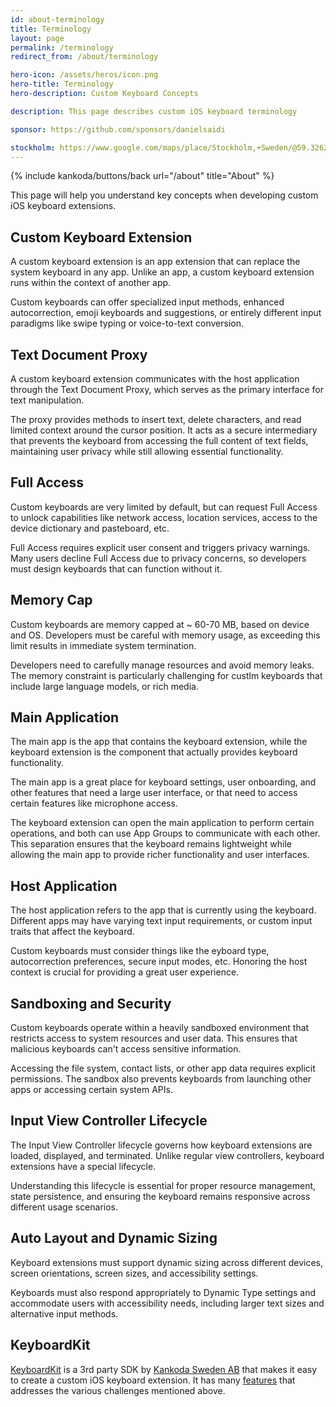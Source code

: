 ```yaml
---
id: about-terminology
title: Terminology
layout: page
permalink: /terminology
redirect_from: /about/terminology

hero-icon: /assets/heros/icon.png
hero-title: Terminology
hero-description: Custom Keyboard Concepts

description: This page describes custom iOS keyboard terminology

sponsor: https://github.com/sponsors/danielsaidi

stockholm: https://www.google.com/maps/place/Stockholm,+Sweden/@59.3262131,17.8172499,11z/data=!3m1!4b1!4m6!3m5!1s0x465f763119640bcb:0xa80d27d3679d7766!8m2!3d59.3293235!4d18.0685808!16zL20vMDZteHM
---
```


<p>{% include kankoda/buttons/back url="/about" title="About" %}</p>


This page will help you understand key concepts when developing custom iOS keyboard extensions.

## Custom Keyboard Extension

A custom keyboard extension is an app extension that can replace the system keyboard in any app. Unlike an app, a custom keyboard extension runs within the context of another app.

Custom keyboards can offer specialized input methods, enhanced autocorrection, emoji keyboards and suggestions, or entirely different input paradigms like swipe typing or voice-to-text conversion.

## Text Document Proxy

A custom keyboard extension communicates with the host application through the Text Document Proxy, which serves as the primary interface for text manipulation. 

The proxy provides methods to insert text, delete characters, and read limited context around the cursor position. It acts as a secure intermediary that prevents the keyboard from accessing the full content of text fields, maintaining user privacy while still allowing essential functionality.

## Full Access

Custom keyboards are very limited by default, but can request Full Access to unlock capabilities like network access, location services, access to the device dictionary and pasteboard, etc.

Full Access requires explicit user consent and triggers privacy warnings. Many users decline Full Access due to privacy concerns, so developers must design keyboards that can function without it.

## Memory Cap

Custom keyboards are memory capped at ~ 60-70 MB, based on device and OS. Developers must be careful with memory usage, as exceeding this limit results in immediate system termination. 

Developers need to carefully manage resources and avoid memory leaks. The memory constraint is particularly challenging for custlm keyboards that include large language models, or rich media.

## Main Application

The main app is the app that contains the keyboard extension, while the keyboard extension is the component that actually provides keyboard functionality.

The main app is a great place for keyboard settings, user onboarding, and other features that need a large user interface, or that need to access certain features like microphone access.

The keyboard extension can open the main application to perform certain operations, and both can use App Groups to communicate with each other. This separation ensures that the keyboard remains lightweight while allowing the main app to provide richer functionality and user interfaces.

## Host Application

The host application refers to the app that is currently using the keyboard. Different apps may have varying text input requirements, or custom input traits that affect the keyboard. 

Custom keyboards must consider things like the eyboard type, autocorrection preferences, secure input modes, etc. Honoring the host context is crucial for providing a great user experience.

## Sandboxing and Security

Custom keyboards operate within a heavily sandboxed environment that restricts access to system resources and user data. This ensures that malicious keyboards can't access sensitive information. 

Accessing the file system, contact lists, or other app data requires explicit permissions. The sandbox also prevents keyboards from launching other apps or accessing certain system APIs.

## Input View Controller Lifecycle

The Input View Controller lifecycle governs how keyboard extensions are loaded, displayed, and terminated. Unlike regular view controllers, keyboard extensions have a special lifecycle.

Understanding this lifecycle is essential for proper resource management, state persistence, and ensuring the keyboard remains responsive across different usage scenarios.

## Auto Layout and Dynamic Sizing

Keyboard extensions must support dynamic sizing across different devices, screen orientations, screen sizes, and accessibility settings. 

Keyboards must also respond appropriately to Dynamic Type settings and accommodate users with accessibility needs, including larger text sizes and alternative input methods.

## KeyboardKit

[KeyboardKit](/) is a 3rd party SDK by [Kankoda Sweden AB](https://kankoda.com) that makes it easy to create a custom iOS keyboard extension. It has many [features](/features) that addresses the various challenges mentioned above.